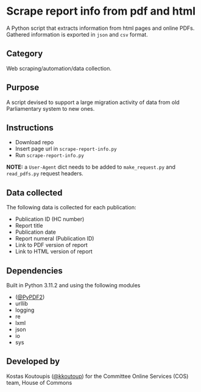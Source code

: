 # Scrape report info from pdf and html
A Python script that extracts information from html pages and online PDFs. Gathered information is exported in ```json``` and ```csv``` format.

## Category
Web scraping/automation/data collection.

## Purpose
A script devised to support a large migration activity of data from old Parliamentary system to new ones.

## Instructions
- Download repo
- Insert page url in ```scrape-report-info.py```
- Run ```scrape-report-info.py```

**NOTE:** a ```User-Agent``` dict needs to be added to ```make_request.py``` and ```read_pdfs.py``` request headers.

## Data collected
The following data is collected for each publication:
- Publication ID (HC number)
- Report title
- Publication date
- Report numeral (Publication ID)
- Link to PDF version of report
- Link to HTML version of report

## Dependencies
Built in Python 3.11.2 and using the following modules
- ([@PyPDF2](https://pypdf2.readthedocs.io/en/3.0.0/))
- urllib
- logging
- re
- lxml
- json
- io
- sys

## Developed by
Kostas Koutoupis ([@kkoutoup](https://github.com/kkoutoup)) for the Committee Online Services (COS) team, House of Commons
